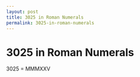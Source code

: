 ```yaml
---
layout: post
title: 3025 in Roman Numerals
permalink: 3025-in-roman-numerals
---
```


# 3025 in Roman Numerals

3025 = MMMXXV

